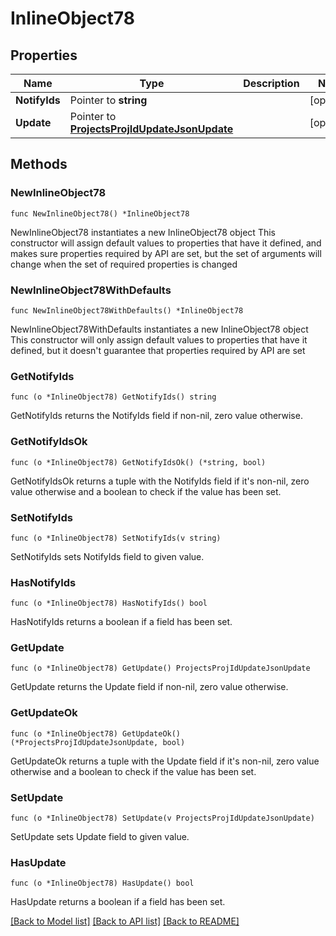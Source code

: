 # InlineObject78

## Properties

Name | Type | Description | Notes
------------ | ------------- | ------------- | -------------
**NotifyIds** | Pointer to **string** |  | [optional] 
**Update** | Pointer to [**ProjectsProjIdUpdateJsonUpdate**](ProjectsProjIdUpdateJsonUpdate.md) |  | [optional] 

## Methods

### NewInlineObject78

`func NewInlineObject78() *InlineObject78`

NewInlineObject78 instantiates a new InlineObject78 object
This constructor will assign default values to properties that have it defined,
and makes sure properties required by API are set, but the set of arguments
will change when the set of required properties is changed

### NewInlineObject78WithDefaults

`func NewInlineObject78WithDefaults() *InlineObject78`

NewInlineObject78WithDefaults instantiates a new InlineObject78 object
This constructor will only assign default values to properties that have it defined,
but it doesn't guarantee that properties required by API are set

### GetNotifyIds

`func (o *InlineObject78) GetNotifyIds() string`

GetNotifyIds returns the NotifyIds field if non-nil, zero value otherwise.

### GetNotifyIdsOk

`func (o *InlineObject78) GetNotifyIdsOk() (*string, bool)`

GetNotifyIdsOk returns a tuple with the NotifyIds field if it's non-nil, zero value otherwise
and a boolean to check if the value has been set.

### SetNotifyIds

`func (o *InlineObject78) SetNotifyIds(v string)`

SetNotifyIds sets NotifyIds field to given value.

### HasNotifyIds

`func (o *InlineObject78) HasNotifyIds() bool`

HasNotifyIds returns a boolean if a field has been set.

### GetUpdate

`func (o *InlineObject78) GetUpdate() ProjectsProjIdUpdateJsonUpdate`

GetUpdate returns the Update field if non-nil, zero value otherwise.

### GetUpdateOk

`func (o *InlineObject78) GetUpdateOk() (*ProjectsProjIdUpdateJsonUpdate, bool)`

GetUpdateOk returns a tuple with the Update field if it's non-nil, zero value otherwise
and a boolean to check if the value has been set.

### SetUpdate

`func (o *InlineObject78) SetUpdate(v ProjectsProjIdUpdateJsonUpdate)`

SetUpdate sets Update field to given value.

### HasUpdate

`func (o *InlineObject78) HasUpdate() bool`

HasUpdate returns a boolean if a field has been set.


[[Back to Model list]](../README.md#documentation-for-models) [[Back to API list]](../README.md#documentation-for-api-endpoints) [[Back to README]](../README.md)


